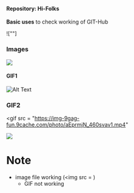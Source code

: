 ####    Repository:    Hi-Folks
__Basic uses__ to check working of GIT-Hub

![""]


     
### Images

<img src = "https://images2.minutemediacdn.com/image/upload/c_crop,h_1080,w_1920,x_0,y_73/f_auto,q_auto,w_1100/v1607957918/shape/mentalfloss/72659-pixabay.jpg">


#### GIF1
![Alt Text](https://media.giphy.com/media/vFKqnCdLPNOKc/giphy.gif)

### GIF2
<gif src = 
"https://img-9gag-fun.9cache.com/photo/aEprmjN_460svav1.mp4"
     
 ![](https://9gag.com/gag/a7E4RXz)
# Note
* image file working (<img src = )
  - GIF not working
